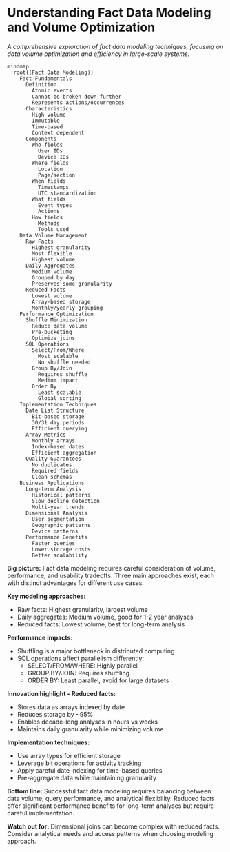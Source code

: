 # Understanding Fact Data Modeling and Volume Optimization

*A comprehensive exploration of fact data modeling techniques, focusing on data volume optimization and efficiency in large-scale systems.*


```mermaid
mindmap
  root((Fact Data Modeling))
    Fact Fundamentals
      Definition
        Atomic events
        Cannot be broken down further
        Represents actions/occurrences
      Characteristics
        High volume
        Immutable
        Time-based
        Context dependent
      Components
        Who fields
          User IDs
          Device IDs
        Where fields
          Location
          Page/section
        When fields
          Timestamps
          UTC standardization
        What fields
          Event types
          Actions
        How fields
          Methods
          Tools used
    Data Volume Management
      Raw Facts
        Highest granularity
        Most flexible
        Highest volume
      Daily Aggregates
        Medium volume
        Grouped by day
        Preserves some granularity
      Reduced Facts
        Lowest volume
        Array-based storage
        Monthly/yearly grouping
    Performance Optimization
      Shuffle Minimization
        Reduce data volume
        Pre-bucketing
        Optimize joins
      SQL Operations
        Select/From/Where
          Most scalable
          No shuffle needed
        Group By/Join
          Requires shuffle
          Medium impact
        Order By
          Least scalable
          Global sorting
    Implementation Techniques
      Date List Structure
        Bit-based storage
        30/31 day periods
        Efficient querying
      Array Metrics
        Monthly arrays
        Index-based dates
        Efficient aggregation
      Quality Guarantees
        No duplicates
        Required fields
        Clean schemas
    Business Applications
      Long-term Analysis
        Historical patterns
        Slow decline detection
        Multi-year trends
      Dimensional Analysis
        User segmentation
        Geographic patterns
        Device patterns
      Performance Benefits
        Faster queries
        Lower storage costs
        Better scalability
```


**Big picture:** Fact data modeling requires careful consideration of volume, performance, and usability tradeoffs. Three main approaches exist, each with distinct advantages for different use cases.

**Key modeling approaches:**
- Raw facts: Highest granularity, largest volume
- Daily aggregates: Medium volume, good for 1-2 year analyses
- Reduced facts: Lowest volume, best for long-term analysis

**Performance impacts:**
- Shuffling is a major bottleneck in distributed computing
- SQL operations affect parallelism differently:
  - SELECT/FROM/WHERE: Highly parallel
  - GROUP BY/JOIN: Requires shuffling
  - ORDER BY: Least parallel, avoid for large datasets

**Innovation highlight - Reduced facts:**
- Stores data as arrays indexed by date
- Reduces storage by ~95%
- Enables decade-long analyses in hours vs weeks
- Maintains daily granularity while minimizing volume

**Implementation techniques:**
- Use array types for efficient storage
- Leverage bit operations for activity tracking
- Apply careful date indexing for time-based queries
- Pre-aggregate data while maintaining granularity

**Bottom line:** Successful fact data modeling requires balancing between data volume, query performance, and analytical flexibility. Reduced facts offer significant performance benefits for long-term analyses but require careful implementation.

**Watch out for:** Dimensional joins can become complex with reduced facts. Consider analytical needs and access patterns when choosing modeling approach.